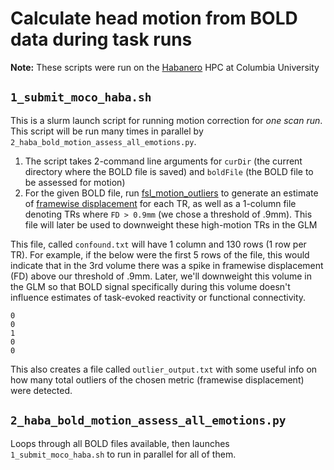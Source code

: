 # Calculate head motion from BOLD data during task runs

**Note:** These scripts were run on the [Habanero](https://cuit.columbia.edu/shared-research-computing-facility) HPC at Columbia University


## `1_submit_moco_haba.sh`

This is a slurm launch script for running motion correction for *one scan run*. This script will be run many times in parallel by `2_haba_bold_motion_assess_all_emotions.py`. 

1. The script takes 2-command line arguments for `curDir` (the current directory where the BOLD file is saved) and `boldFile` (the BOLD file to be assessed for motion)
2. For the given BOLD file, run [fsl_motion_outliers](https://fsl.fmrib.ox.ac.uk/fsl/fslwiki/FSLMotionOutliers) to generate an estimate of [framewise displacement](https://wiki.cam.ac.uk/bmuwiki/FMRI) for each TR, as well as a 1-column file denoting TRs where `FD > 0.9mm` (we chose a threshold of .9mm). This file will later be used to downweight these high-motion TRs in the GLM

This file, called `confound.txt` will have 1 column and 130 rows (1 row per TR). For example, if the below were the first 5 rows of the file, this would indicate that in the 3rd volume there was a spike in framewise displacement (FD) above our threshold of .9mm. Later, we'll downweight this volume in the GLM so that BOLD signal specifically during this volume doesn't influence estimates of task-evoked reactivity or functional connectivity. 

```
0
0
1
0
0
```

This also creates a file called `outlier_output.txt` with some useful info on how many total outliers of the chosen metric (framewise displacement) were detected. 


## `2_haba_bold_motion_assess_all_emotions.py`

Loops through all BOLD files available, then launches `1_submit_moco_haba.sh` to run in parallel for all of them. 